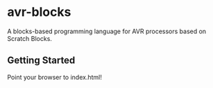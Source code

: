# avr-blocks

A blocks-based programming language for AVR processors based on Scratch Blocks.

## Getting Started

Point your browser to index.html!